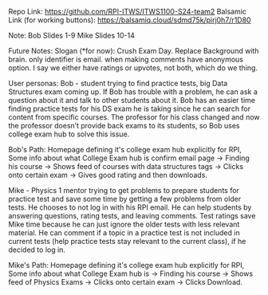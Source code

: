 Repo Link: https://github.com/RPI-ITWS/ITWS1100-S24-team2
Balsamic Link (for working buttons): https://balsamiq.cloud/sdmd75k/pirj0h7/r1D80


Note: 
   Bob Slides 1-9 
   Mike Slides 10-14

Future Notes: 
   Slogan (*for now): Crush Exam Day. 
   Replace Background with brain. 
   only identifier is email. 
   when making comments have anonymous option. 
   I say we either have ratings or upvotes, not both, which do we thing. 

User personas:
Bob - student trying to find practice tests,  big Data Structures exam coming up. 
   If Bob has trouble with a problem, he can ask a question about it and talk to other students about it.
   Bob has an easier time finding practice tests for his DS exam he is taking since he can search for content from specific courses.
   The professor for his class changed and now the professor doesn’t provide back exams to its students, so Bob uses college exam hub to solve this issue.

Bob's Path: 
   Homepage defining it's college exam hub explicitly for RPI, Some info about what College Exam hub is 
   confirm email page ->
   Finding his course ->
   Shows feed of courses with data structures tags ->
   Clicks onto certain exam ->
   Gives good rating and then downloads.


Mike - Physics 1 mentor trying to get problems to prepare students for practice test and save some time by getting a few problems from older tests. He chooses to not log in with his RPI email. 
   He can help students by answering questions, rating tests, and leaving comments.
   Test ratings save Mike time because he can just ignore the older tests with less relevant material.
   He can comment if a topic in a practice test is not included in current tests (help practice tests stay relevant to the current class), if he decided to log in. 

Mike's Path: 
   Homepage defining it's college exam hub explicitly for RPI, Some info about what College Exam hub is ->
   Finding his course ->
   Shows feed of Physics Exams ->
   Clicks onto certain exam ->
   Clicks Download.



